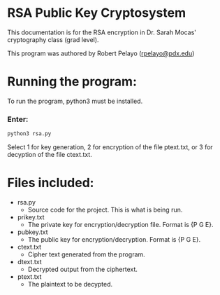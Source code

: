 # RSA Public Key Cryptosystem
This documentation is for the RSA encryption in Dr. Sarah Mocas' cryptography class (grad level). 

This program was authored by Robert Pelayo (rpelayo@pdx.edu)

# Running the program:
To run the program, python3 must be installed.
### Enter:
```bash
python3 rsa.py
```

Select 1 for key generation, 2 for encryption of the file ptext.txt, or 3 for decyption of the file ctext.txt.


# Files included:
- rsa.py
    - Source code for the project. This is what is being run.
- prikey.txt
    - The private key for encryption/decryption file. Format is {P G E}.
- pubkey.txt
    - The public key for encryption/decryption. Format is {P G E}.
- ctext.txt
    - Cipher text generated from the program.
- dtext.txt
    - Decrypted output from the ciphertext.
- ptext.txt
    - The plaintext to be decypted.